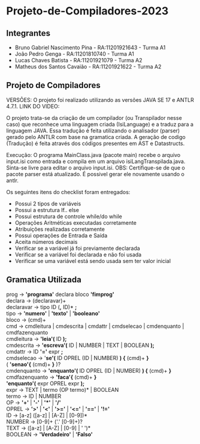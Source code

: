 # Projeto-de-Compiladores-2023
## Integrantes
+ Bruno Gabriel Nascimento Pina - RA:11201921643 - Turma A1 <br />
+ João Pedro Genga - RA:11201810740 - Turma A1 <br />
+ Lucas Chaves Batista - RA:11201921079 - Turma A2 <br />
+ Matheus dos Santos Cavaião - RA:11201921622  - Turma A2 <br />

## Projeto de Compiladores
VERSÕES: O projeto foi realizado utilizando as versões JAVA SE 17 e ANTLR 4.7.1.
LINK DO VIDEO: 

O projeto trata-se da criação de um compilador (ou Transpilador nesse caso) que reconhece uma linguagem criada (IsiLanguage) e a traduz para a linguagem JAVA. Essa tradução é feita utilizando o analisador (parser) gerado pelo ANTLR com base na gramatica criada. A geração de codigo (Tradução) é feita através dos códigos presentes em AST e Datastructs.

Execução: O programa MainClass.java (pacote main) recebe o arquivo input.isi como entrada e compila em um arquivo isiLangTranspilada.java. Sinta-se livre para editar o arquivo input.isi.
OBS: Certifique-se de que o pacote parser está atualizado. É possivel gerar ele novamente usando o antlr.

Os seguintes itens do checklist foram entregados:
+ Possui 2 tipos de variáveis
+ Possui a estrutura If.. else
+ Possui estrutura de controle while/do while
+ Operações Aritméticas executadas corretamente
+ Atribuições realizadas corretamente
+ Possui operações de Entrada e Saída
+ Aceita números decimais
+ Verificar se a variável já foi previamente declarada
+ Verificar se a variável foi declarada e não foi usada
+ Verificar se uma variável está sendo usada sem ter valor inicial 

## Gramatica Utilizada
prog        -> **'programa'** declara bloco **'fimprog'**  <br />
declara     -> (declaravar)+ <br /> 
declaravar  -> tipo ID (**,** ID)* **;** <br />
tipo        -> **'numero'** | **'texto'** | **'booleano'** <br />
bloco       -> (cmd)+ <br />
cmd         -> cmdleitura | cmdescrita | cmdattr | cmdselecao | cmdenquanto | cmdfazenquanto <br />
cmdleitura  -> **'leia'(** ID **);** <br />
cmdescrita  -> **'escreva'(** ID | NUMBER | TEXT | BOOLEAN **);** <br />
cmdattr     -> ID **'='** expr **;** <br />
cmdselecao  -> '**se'(** ID OPREL (ID | NUMBER) **) {** (cmd)+ **}** <br />
               ( **'senao'{** (cmd)+ **}** )? <br />
cmdenquanto -> **'enquanto'(** ID OPREL (ID | NUMBER) **) {** (cmd)+ **}** <br />
cmdfazenquanto -> **'faca'{** (cmd)+ **}** <br />
                  **'enquanto'(** expr OPREL expr **);** <br />
expr    -> TEXT | termo (OP termo)* | BOOLEAN <br />
termo   -> ID | NUMBER <br />
OP      -> **'+'** | **'-'** | **'*'** | **'/'** <br />
OPREL   -> **'>'** | **'<'** | **'>='** | **'<='** | **'=='** | **'!='** <br />
ID      -> [a-z] ([a-z] | [A-Z] | [0-9])* <br />
NUMBER  -> [0-9]+ ('.' [0-9]+)? <br />
TEXT    -> ([a-z] | [A-Z] | [0-9] | ' ')* <br />
BOOLEAN -> **'Verdadeiro'** | **'Falso'** <br />
